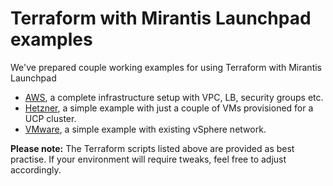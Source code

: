 # Terraform with Mirantis Launchpad examples

We've prepared couple working examples for using Terraform with Mirantis Launchpad

* [AWS](aws/README.md), a complete infrastructure setup with VPC, LB, security groups etc.
* [Hetzner](hetzner/README.md), a simple example with just a couple of VMs provisioned for a UCP cluster.
* [VMware](vmware/README.md), a simple example with existing vSphere network.

**Please note:** The Terraform scripts listed above are provided as best practise. If your environment will require tweaks, feel free to adjust accordingly.
